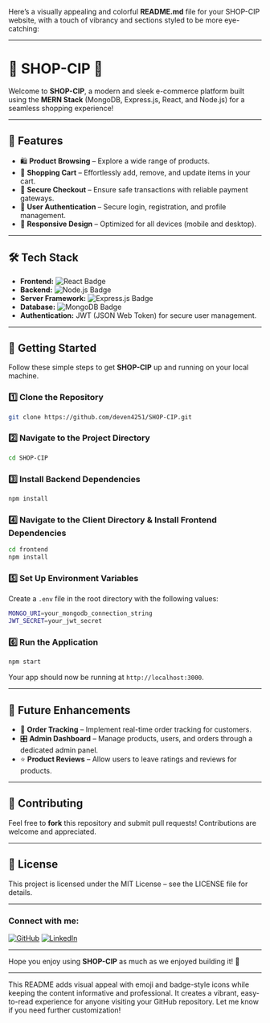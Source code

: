 Here’s a visually appealing and colorful **README.md** file for your SHOP-CIP website, with a touch of vibrancy and sections styled to be more eye-catching:

---

# 🌟 **SHOP-CIP** 🌟

Welcome to **SHOP-CIP**, a modern and sleek e-commerce platform built using the **MERN Stack** (MongoDB, Express.js, React, and Node.js) for a seamless shopping experience!

---

## 🚀 **Features**

- 🛍️ **Product Browsing** – Explore a wide range of products.
- 🛒 **Shopping Cart** – Effortlessly add, remove, and update items in your cart.
- 🔐 **Secure Checkout** – Ensure safe transactions with reliable payment gateways.
- 👤 **User Authentication** – Secure login, registration, and profile management.
- 📱 **Responsive Design** – Optimized for all devices (mobile and desktop).

---

## 🛠️ **Tech Stack**

- **Frontend:** ![React Badge](https://img.shields.io/badge/React-%2320232a.svg?style=for-the-badge&logo=react&logoColor=%2361DAFB)
- **Backend:** ![Node.js Badge](https://img.shields.io/badge/Node.js-%23339933.svg?style=for-the-badge&logo=nodedotjs&logoColor=white)
- **Server Framework:** ![Express.js Badge](https://img.shields.io/badge/Express.js-%23404d59.svg?style=for-the-badge)
- **Database:** ![MongoDB Badge](https://img.shields.io/badge/MongoDB-%2347A248.svg?style=for-the-badge&logo=mongodb&logoColor=white)
- **Authentication:** JWT (JSON Web Token) for secure user management.

---

## 🎯 **Getting Started**

Follow these simple steps to get **SHOP-CIP** up and running on your local machine.

### 1️⃣ **Clone the Repository**

```bash
git clone https://github.com/deven4251/SHOP-CIP.git
```

### 2️⃣ **Navigate to the Project Directory**

```bash
cd SHOP-CIP
```

### 3️⃣ **Install Backend Dependencies**

```bash
npm install
```

### 4️⃣ **Navigate to the Client Directory & Install Frontend Dependencies**

```bash
cd frontend
npm install
```

### 5️⃣ **Set Up Environment Variables**

Create a `.env` file in the root directory with the following values:

```bash
MONGO_URI=your_mongodb_connection_string
JWT_SECRET=your_jwt_secret
```

### 6️⃣ **Run the Application**

```bash
npm start
```

Your app should now be running at `http://localhost:3000`.

---


## 🌟 **Future Enhancements**

- 🚚 **Order Tracking** – Implement real-time order tracking for customers.
- 🎛️ **Admin Dashboard** – Manage products, users, and orders through a dedicated admin panel.
- ⭐ **Product Reviews** – Allow users to leave ratings and reviews for products.

---

## 🤝 **Contributing**

Feel free to **fork** this repository and submit pull requests! Contributions are welcome and appreciated.

---

## 📄 **License**

This project is licensed under the MIT License – see the LICENSE file for details.

---

### Connect with me:

[![GitHub](https://img.shields.io/badge/GitHub-%2312100E.svg?style=for-the-badge&logo=github&logoColor=white)](https://github.com/deven4251)
[![LinkedIn](https://img.shields.io/badge/LinkedIn-%230077B5.svg?style=for-the-badge&logo=linkedin&logoColor=white)](https://www.linkedin.com/in/devendra-mishra)

---

Hope you enjoy using **SHOP-CIP** as much as we enjoyed building it! 🎉

---

This README adds visual appeal with emoji and badge-style icons while keeping the content informative and professional. It creates a vibrant, easy-to-read experience for anyone visiting your GitHub repository. Let me know if you need further customization!
